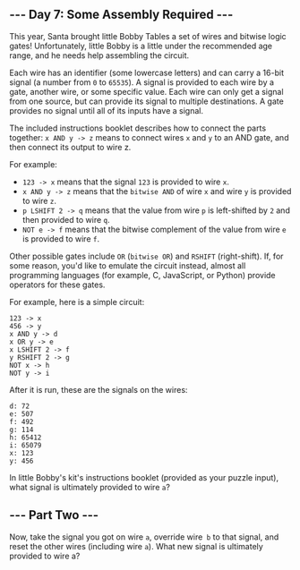 ## --- Day 7: Some Assembly Required ---

This year, Santa brought little Bobby Tables a set of wires and bitwise logic gates! Unfortunately, little Bobby is a little under the recommended age range, and he needs help assembling the circuit.

Each wire has an identifier (some lowercase letters) and can carry a 16-bit signal (a number from `0` to `65535`). A signal is provided to each wire by a gate, another wire, or some specific value. Each wire can only get a signal from one source, but can provide its signal to multiple destinations. A gate provides no signal until all of its inputs have a signal.

The included instructions booklet describes how to connect the parts together: `x AND y -> z` means to connect wires `x` and `y` to an AND gate, and then connect its output to wire z.

For example:

 - `123 -> x` means that the signal `123` is provided to wire `x`.
 - `x AND y -> z` means that the `bitwise AND` of wire `x` and wire `y` is provided to wire `z`.
 - `p LSHIFT 2 -> q` means that the value from wire `p` is left-shifted by `2` and then provided to wire `q`.
 - `NOT e -> f` means that the bitwise complement of the value from wire `e` is provided to wire `f`.

Other possible gates include `OR` (`bitwise OR`) and `RSHIFT` (right-shift). If, for some reason, you'd like to emulate the circuit instead, almost all programming languages (for example, C, JavaScript, or Python) provide operators for these gates.

For example, here is a simple circuit:

```
123 -> x
456 -> y
x AND y -> d
x OR y -> e
x LSHIFT 2 -> f
y RSHIFT 2 -> g
NOT x -> h
NOT y -> i
```

After it is run, these are the signals on the wires:

```
d: 72
e: 507
f: 492
g: 114
h: 65412
i: 65079
x: 123
y: 456
```

In little Bobby's kit's instructions booklet (provided as your puzzle input), what signal is ultimately provided to wire `a`?

## --- Part Two ---

Now, take the signal you got on wire `a`, override wire` b` to that signal, and reset the other wires (including wire `a`). What new signal is ultimately provided to wire a?
